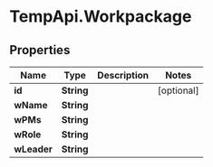 # TempApi.Workpackage

## Properties

Name | Type | Description | Notes
------------ | ------------- | ------------- | -------------
**id** | **String** |  | [optional] 
**wName** | **String** |  | 
**wPMs** | **String** |  | 
**wRole** | **String** |  | 
**wLeader** | **String** |  | 


